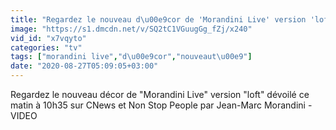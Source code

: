 ```yaml
---
title: "Regardez le nouveau d\u00e9cor de 'Morandini Live' version 'loft' d\u00e9voil\u00e9 ce matin \u00e0 10h35 sur CNews et Non Stop People par Jean-Marc Morandini - VIDEO"
image: "https://s1.dmcdn.net/v/SQ2tC1VGuugGg_fZj/x240"
vid_id: "x7vqyto"
categories: "tv"
tags: ["morandini live","d\u00e9cor","nouveaut\u00e9"]
date: "2020-08-27T05:09:05+03:00"
---
```

Regardez le nouveau décor de &quot;Morandini Live&quot; version &quot;loft&quot; dévoilé ce matin à 10h35 sur CNews et Non Stop People par Jean-Marc Morandini - VIDEO
